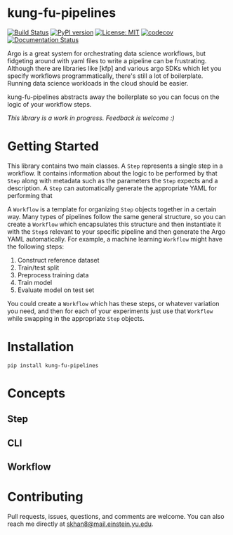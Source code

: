 # kung-fu-pipelines

[![Build Status](https://travis-ci.org/smk508/kung-fu-pipelines.svg?branch=master)](https://travis-ci.org/smk508/kung-fu-pipelines)
[![PyPI version](https://badge.fury.io/py/kung-fu-pipelines.svg)](https://badge.fury.io/py/kung-fu-pipelines)
[![License: MIT](https://img.shields.io/badge/License-MIT-yellow.svg)](https://opensource.org/licenses/MIT)
[![codecov](https://codecov.io/gh/smk508/kung-fu-pipelines/branch/master/graph/badge.svg)](https://codecov.io/gh/smk508/kung-fu-pipelines)
[![Documentation Status](https://readthedocs.org/projects/kung-fu-pipelines/badge/?version=latest)](https://kung-fu-pipelines.readthedocs.io/en/latest/?badge=latest)

Argo is a great system for orchestrating data science workflows, but fidgeting
around with yaml files to write a pipeline can be frustrating. Although there
are libraries like [kfp] and various argo SDKs which let you specify workflows
programmatically, there's still a lot of boilerplate. Running data science workloads in the cloud should be easier. 


kung-fu-pipelines abstracts away the boilerplate so you can focus on the logic
of your workflow steps.

*This library is a work in progress. Feedback is welcome
:)*

# Getting Started

This library contains two main classes. A `Step` represents a single step in a
workflow. It contains information about the logic to be performed by that `Step`
along with metadata such as the parameters the `Step` expects and a description.
A `Step` can automatically generate the appropriate YAML for performing that

A `Workflow` is a template for organizing `Step` objects together in a certain
way. Many types of pipelines follow the same general structure, so you can
create a `Workflow` which encapsulates this structure and then instantiate it
with the `Step`s relevant to your specific pipeline and then generate the Argo
YAML automatically.
For example, a machine learning `Workflow` might have the following steps:

1) Construct reference dataset
2) Train/test split
3) Preprocess training data
4) Train model
5) Evaluate model on test set

You could create a `Workflow` which has these steps, or whatever variation you
need, and then for each of your experiments just use that `Workflow` while
swapping in the appropriate `Step` objects.

# Installation 

    pip install kung-fu-pipelines

# Concepts

## Step

## CLI

## Workflow


# Contributing 

Pull requests, issues, questions, and comments are welcome. You can also reach
me directly at skhan8@mail.einstein.yu.edu.